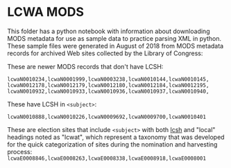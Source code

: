 # LCWA MODS

This folder has a python notebook with information about downloading MODS
metadata for use as sample data to practice parsing XML in python. These sample
files were generated in August of 2018 from MODS metadata records for archived
Web sites collected by the Library of Congress:

These are newer MODS records that don't have LCSH:
```
lcwaN0010234,lcwaN0001999,lcwaN0003238,lcwaN0010144,lcwaN0010145,
lcwaN0012178,lcwaN0012179,lcwaN0012180,lcwaN0012184,lcwaN0012195,
lcwaN0010932,lcwaN0010933,lcwaN0010936,lcwaN0010937,lcwaN0010940,
```

These have LCSH in `<subject>`:

`lcwaN0010888,lcwaN0010226,lcwaN0009692,lcwaN0009700,lcwaN0010401`

These are election sites that include `<subject>` with both [lcsh](https://en.wikipedia.org/wiki/LCSH) and "local" headings noted as "lcwat", which represent a taxonomy that was developed for the quick categorization of sites during the nomination and harvesting process:
`lcwaE0008846,lcwaE0008263,lcwaE0008338,lcwaE0008918,lcwaE0008001`
